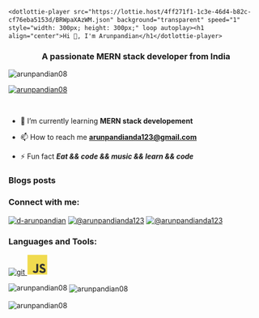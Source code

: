 >
<script src="https://unpkg.com/@dotlottie/player-component@latest/dist/dotlottie-player.mjs" type="module"></script> 
    <dotlottie-player src="https://lottie.host/4ff271f1-1c3e-46d4-b82c-cf76eba5153d/BRWpaXAzWM.json" background="transparent" speed="1" style="width: 300px; height: 300px;" loop autoplay><h1 align="center">Hi 👋, I'm Arunpandian</h1</dotlottie-player>
<h3 align="center">A passionate MERN stack developer from India</h3>

<p align="left"> <img src="https://komarev.com/ghpvc/?username=arunpandian08&label=Profile%20views&color=0e75b6&style=flat" alt="arunpandian08" /> </p>

<p align="left"> <a href="https://github.com/ryo-ma/github-profile-trophy"><img src="https://github-profile-trophy.vercel.app/?username=arunpandian08" alt="arunpandian08" /></a> </p>

<p align="left"> <a href="https://twitter.com/" target="blank"><img src="https://img.shields.io/twitter/follow/?logo=twitter&style=for-the-badge" alt="" /></a> </p>

- 🌱 I’m currently learning **MERN stack developement**

- 📫 How to reach me **arunpandianda123@gmail.com**

- ⚡ Fun fact **_Eat && code && music && learn && code_**

### Blogs posts
<!-- BLOG-POST-LIST:START -->
<!-- BLOG-POST-LIST:END -->

<h3 align="left">Connect with me:</h3>
<p align="left">
<a href="https://linkedin.com/in/d-arunpandian" target="blank"><img align="center" src="https://raw.githubusercontent.com/rahuldkjain/github-profile-readme-generator/master/src/images/icons/Social/linked-in-alt.svg" alt="d-arunpandian" height="30" width="40" /></a>
<a href="https://medium.com/@arunpandianda123" target="blank"><img align="center" src="https://raw.githubusercontent.com/rahuldkjain/github-profile-readme-generator/master/src/images/icons/Social/medium.svg" alt="@arunpandianda123" height="30" width="40" /></a>
  <a href="https://www.instagram.com/_arun_08_03/" target="blank"><img align="center" src="https://files.brandlogos.net/svg/4yu3BbTeAj/Instagram-OT5I5huJj_brandlogos.net.svg" alt="@arunpandianda123" height="30" width="40" /></a>
</p>


<h3 align="left">Languages and Tools:</h3>
<p align="left"> <a href="https://git-scm.com/" target="_blank" rel="noreferrer"> <img src="https://www.vectorlogo.zone/logos/git-scm/git-scm-icon.svg" alt="git" width="40" height="40"/> </a> <a href="https://developer.mozilla.org/en-US/docs/Web/JavaScript" target="_blank" rel="noreferrer"> <img src="https://raw.githubusercontent.com/devicons/devicon/master/icons/javascript/javascript-original.svg" alt="javascript" width="40" height="40"/> </a> </p>

<p><img align="left" src="https://github-readme-stats.vercel.app/api/top-langs?username=arunpandian08&show_icons=true&locale=en&layout=compact" alt="arunpandian08" /></p>

<p>&nbsp;<img align="center" src="https://github-readme-stats.vercel.app/api?username=arunpandian08&show_icons=true&locale=en" alt="arunpandian08" /></p>

<p><img align="center" src="https://github-readme-streak-stats.herokuapp.com/?user=arunpandian08&" alt="arunpandian08" /></p>

<!---
Arunpandian08/Arunpandian08 is a ✨ special ✨ repository because its `README.md` (this file) appears on your GitHub profile.
You can click the Preview link to take a look at your changes.
--->
